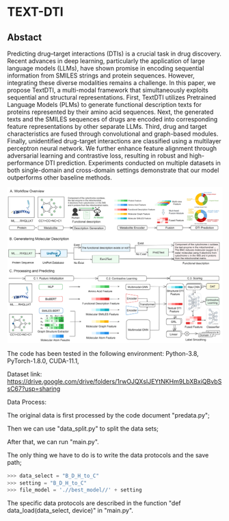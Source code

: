 # TEXT-DTI

## Abstact
Predicting drug–target interactions (DTIs) is a crucial task in drug discovery. Recent advances in deep learning, particularly the application of large language models (LLMs), have shown promise in encoding sequential information from SMILES strings and protein sequences. However, integrating these diverse modalities remains a challenge. In this paper, we propose TextDTI, a multi-modal framework that simultaneously exploits sequential and structural representations. First, TextDTI utilizes Pretrained Language Models (PLMs) to generate functional description texts for proteins represented by their amino acid sequences. Next, the generated texts and the SMILES sequences of drugs are encoded into corresponding feature representations by other separate LLMs. Third, drug and target characteristics are fused through convolutional and graph-based modules. Finally, unidentified drug-target interactions are classified using a multilayer perceptron neural network. We further enhance feature alignment through adversarial learning and contrastive loss, resulting in robust and high-performance DTI prediction. Experiments conducted on multiple datasets in both single-domain and cross-domain settings demonstrate that our model outperforms other baseline methods. 

![image](./img/framework.png)


The code has been tested in the following environment:
Python-3.8,
PyTorch-1.8.0,
CUDA-11.1,

Dataset link: https://drive.google.com/drive/folders/1rwOJQXslJEYtNKHm9LbXBxiQBvbSsC67?usp=sharing

Data Process:

The original data is first processed by the code document "predata.py";

Then we can use "data_split.py" to split the data sets; 
              
After that, we can run "main.py".

The only thing we have to do is to write the data protocols and the save path;
              
```python
>>> data_select = "B_D_H_to_C"
>>> setting = "B_D_H_to_C"
>>> file_model = './/best_model//' + setting
```

The specific data protocols are described in the function "def data_load(data_select, device)" in "main.py".
